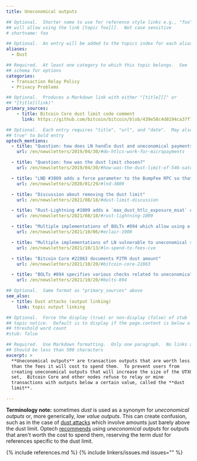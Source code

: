 ```yaml
---
title: Uneconomical outputs

## Optional.  Shorter name to use for reference style links e.g., "foo"
## will allow using the link [topic foo][].  Not case sensitive
# shortname: foo

## Optional.  An entry will be added to the topics index for each alias
aliases:
  - Dust

## Required.  At least one category to which this topic belongs.  See
## schema for options
categories:
  - Transaction Relay Policy
  - Privacy Problems

## Optional.  Produces a Markdown link with either "[title][]" or
## "[title](link)"
primary_sources:
    - title: Bitcoin Core dust limit code comment
      link: https://github.com/bitcoin/bitcoin/blob/439e58c4d8194ca37f70346727d31f52e69592ec/src/policy/policy.cpp#L14

## Optional.  Each entry requires "title", "url", and "date".  May also use "feature:
## true" to bold entry
optech_mentions:
  - title: "Question: how does LN handle dust and uneconomical payments?"
    url: /en/newsletters/2019/04/30/#do-htlcs-work-for-micropayments

  - title: "Question: how was the dust limit chosen?"
    url: /en/newsletters/2019/04/30/#how-was-the-dust-limit-of-546-satoshis-was-chosen-why-not-550-satoshis

  - title: "LND #3809 adds a force parameter to the BumpFee RPC so that it can spend uneconomical UTXOs"
    url: /en/newsletters/2020/01/29/#lnd-3809

  - title: "Discussion about removing the dust limit"
    url: /en/newsletters/2021/08/18/#dust-limit-discussion

  - title: "Rust-Lightning #1009 adds a `max_dust_htlc_exposure_msat` channel configuration option"
    url: /en/newsletters/2021/08/18/#rust-lightning-1009

  - title: "Multiple implementations of BOLTs #894 which allow using a lower commitment tx dust limit"
    url: /en/newsletters/2021/10/06/#eclair-1900

  - title: "Multiple implementations of LN vulnerable to uneconomical spending CVEs"
    url: /en/newsletters/2021/10/13/#ln-spend-to-fees-cve

  - title: "Bitcoin Core #22863 documents P2TR dust amount"
    url: /en/newsletters/2021/10/20/#bitcoin-core-22863

  - title: "BOLTs #894 specifies various checks related to uneconomical payments in LN"
    url: /en/newsletters/2021/10/20/#bolts-894

## Optional.  Same format as "primary_sources" above
see_also:
  - title: Dust attacks (output linking)
    link: topic output linking

## Optional.  Force the display (true) or non-display (false) of stub
## topic notice.  Default is to display if the page.content is below a
## threshold word count
#stub: false

## Required.  Use Markdown formatting.  Only one paragraph.  No links allowed.
## Should be less than 500 characters
excerpt: >
  **Uneconomical outputs** are transaction outputs that are worth less
  than the fees it will cost to spend them.  To prevent users from
  creating uneconomical outputs that will increase the size of the UTXO
  set,  Bitcoin Core and other nodes refuse to relay or mine
  transactions with outputs below a certain value, called the **dust
  limit**.

---
```

**Terminology note:** sometimes *dust* is used as a synonym for
*uneconomical outputs* or, more generically, *low value outputs*.  This
can create confusion, such as in the case of [dust attacks][] which
involve amounts just barely above the dust limit.  Optech
[recommends][optech style] using *uneconomical outputs* for outputs that
aren't worth the cost to spend them, reserving the term *dust* for
references specific to the dust limit.

[dust attacks]: /en/topics/output-linking/
[optech style]: https://github.com/bitcoinops/bitcoinops.github.io/blob/master/STYLE.md

{% include references.md %}
{% include linkers/issues.md issues="" %}
